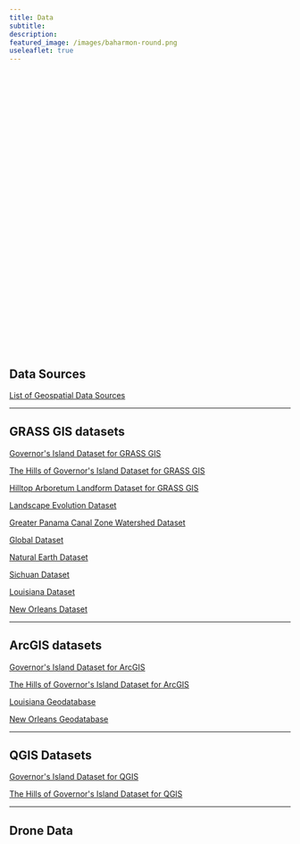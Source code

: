 ```yaml
---
title: Data
subtitle:
description:
featured_image: /images/baharmon-round.png
useleaflet: true
---
```


<style>
#toner-map { height: 500px; }
</style>

<div id="toner-map"></div>

<script
  src="https://code.jquery.com/jquery-3.5.1.min.js"
  integrity="sha256-9/aliU8dGd2tb6OSsuzixeV4y/faTqgFtohetphbbj0="
  crossorigin="anonymous"></script>

<script>

// create map
var mymap = L.map('toner-map').setView([30.411804, -91.180910], 8);
L.tileLayer.provider('Stamen.TonerLite').addTo(mymap);


// create custom markers
var markerIcon = new L.Icon({
  iconUrl: 'https://raw.githubusercontent.com/pointhi/leaflet-color-markers/master/img/marker-icon-2x-black.png',
  shadowUrl: 'https://cdnjs.cloudflare.com/ajax/libs/leaflet/0.7.7/images/marker-shadow.png',
  iconSize: [25, 41],
  iconAnchor: [12, 41],
  popupAnchor: [1, -34],
  shadowSize: [41, 41]
});

// load GeoJSON from an external file
$.getJSON("data/datasets.geojson",function(data){

  // add popups
  function onEachFeature(feature, layer) {
      layer.bindPopup("<b> Dataset: </b>" + feature.properties.dataset + "<br>" + "<b>Location: </b>" + feature.properties.location + "<br>" + "<b>Link: </b>" + "<a href=" + feature.properties.page + ">"+ feature.properties.page +"</a>");
  }   

  // add GeoJSON layer to the map once the file is loaded
  geojson = L.geoJSON(data, {
    pointToLayer: function (feature, latlng) {
			return L.marker(latlng, {icon: markerIcon});
		},
    onEachFeature: onEachFeature
  }).addTo(mymap)
  mymap.fitBounds(geojson.getBounds());
});
</script>

## <i class="ms ms-txt"></i> Data Sources

[List of Geospatial Data Sources](geospatial-data-sources)

---

## <i class="ms ms-grass-gis"></i> GRASS GIS datasets

[Governor's Island Dataset for GRASS GIS](https://zenodo.org/record/5248419/)

[The Hills of Governor's Island Dataset for GRASS GIS](https://zenodo.org/record/5248688/)

[Hilltop Arboretum Landform Dataset for GRASS GIS](http://doi.org/10.5281/zenodo.3749397)

[Landscape Evolution Dataset](https://github.com/baharmon/landscape_evolution_dataset)

[Greater Panama Canal Zone Watershed Dataset](https://osf.io/d5h7s/)

[Global Dataset](https://doi.org/10.5281/zenodo.3359632)

[Natural Earth Dataset](https://doi.org/10.5281/zenodo.3968936)

[Sichuan Dataset](https://doi.org/10.5281/zenodo.3359645)

[Louisiana Dataset](https://doi.org/10.5281/zenodo.3359620)

[New Orleans Dataset](https://doi.org/10.5281/zenodo.3359642)

---

## <i class="ms ms-shp"></i> ArcGIS datasets

[Governor's Island Dataset for ArcGIS](https://zenodo.org/record/5249356)

[The Hills of Governor's Island Dataset for ArcGIS](https://zenodo.org/record/5249790)

[Louisiana Geodatabase](https://doi.org/10.5281/zenodo.3484055)

[New Orleans Geodatabase](https://doi.org/10.5281/zenodo.3484059)

---

## <i class="ms ms-qgis"></i> QGIS Datasets

[Governor's Island Dataset for QGIS](https://zenodo.org/record/5248629)

[The Hills of Governor's Island Dataset for QGIS](https://zenodo.org/record/5249091)

---

## <i class="ms ms-drone-quad-nano"></i> Drone Data
